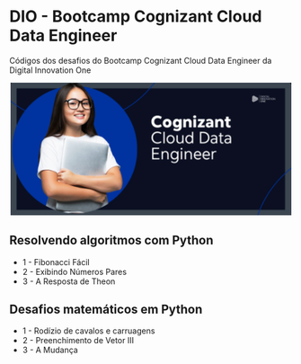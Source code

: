 # DIO - Bootcamp Cognizant Cloud Data Engineer
Códigos dos desafios do Bootcamp Cognizant Cloud Data Engineer da Digital Innovation One

<p align="center"><img src="./dio_bootcamp_cognizant.png" width="500"></p>

## Resolvendo algoritmos com Python
- 1 - Fibonacci Fácil
- 2 - Exibindo Números Pares
- 3 - A Resposta de Theon

## Desafios matemáticos em Python
- 1 - Rodízio de cavalos e carruagens
- 2 - Preenchimento de Vetor III
- 3 - A Mudança
